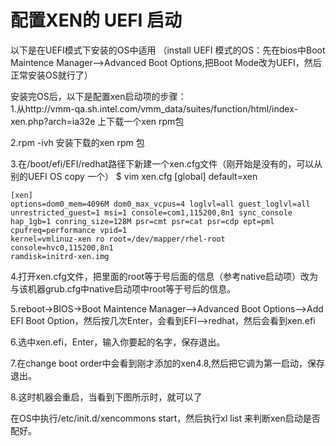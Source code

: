 # 配置XEN的 UEFI 启动 
以下是在UEFI模式下安装的OS中适用
（install UEFI 模式的OS：先在bios中Boot Maintence Manager-->Advanced Boot Options,把Boot Mode改为UEFI，然后正常安装OS就行了）

安装完OS后，以下是配置xen启动项的步骤：  
1.从http://vmm-qa.sh.intel.com/vmm_data/suites/function/html/index-xen.php?arch=ia32e 上下载一个xen rpm包 
 
2.rpm -ivh 安装下载的xen rpm 包

3.在/boot/efi/EFI/redhat路径下新建一个xen.cfg文件（刚开始是没有的，可以从别的UEFI OS copy 一个）
    $ vim xen.cfg
    [global]
    default=xen
    
    [xen]
    options=dom0_mem=4096M dom0_max_vcpus=4 loglvl=all guest_loglvl=all unrestricted_guest=1 msi=1 console=com1,115200,8n1 sync_console hap_1gb=1 conring_size=128M psr=cmt psr=cat psr=cdp ept=pml cpufreq=performance vpid=1
    kernel=vmlinuz-xen ro root=/dev/mapper/rhel-root console=hvc0,115200,8n1
    ramdisk=initrd-xen.img


4.打开xen.cfg文件，把里面的root等于号后面的信息（参考native启动项）改为与该机器grub.cfg中native启动项中root等于号后的信息。

5.reboot->BIOS->Boot Maintence Manager-->Advanced Boot Options-->Add EFI Boot Option，然后按几次Enter，会看到EFI-->redhat，然后会看到xen.efi

6.选中xen.efi，Enter，输入你要起的名字，保存退出。
 
7.在change boot order中会看到刚才添加的xen4.8,然后把它调为第一启动，保存退出。

8.这时机器会重启，当看到下图所示时，就可以了


在OS中执行/etc/init.d/xencommons start，然后执行xl list 来判断xen启动是否配好。
